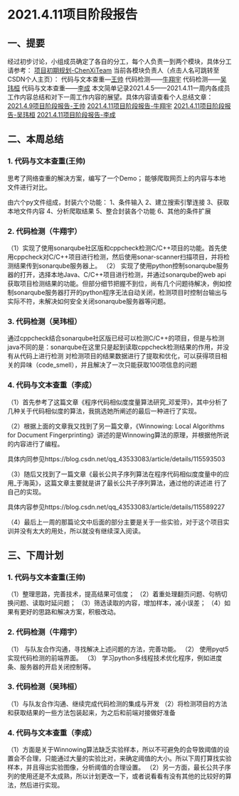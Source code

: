 # 2021.4.11项目阶段报告

## 一、提要

经过初步讨论，小组成员确定了各自的分工，每个人负责一到两个模块，具体分工请参考：
[项目初期规划-ChenXiTeam](https://blog.csdn.net/m0_46817064/article/details/114707478?spm=1001.2014.3001.5501)
当前各模块负责人（点击人名可跳转至CSDN个人主页）：
代码与文本查重—[王帅](https://blog.csdn.net/Mr__666)
代码检测——[牛翔宇](https://blog.csdn.net/jas0nxy?spm=1010.2135.3001.5421)
代码检测——[吴玮桓](https://blog.csdn.net/qq_43958699)
代码与文本查重——[李成](https://blog.csdn.net/qq_43533083)
本文简单记录2021.4.5——2021.4.11一周内各成员工作内容总结和对下一周工作内容的展望。具体内容请查看个人总结文章：
[2021.4.9项目阶段报告-王帅](https://blog.csdn.net/Mr__666/article/details/115531196?spm=1001.2014.3001.5501)
[2021.4.11项目阶段报告-牛翔宇](https://blog.csdn.net/jas0nxy/article/details/115598029)
[2021.4.11项目阶段报告-吴玮桓](https://blog.csdn.net/qq_43958699/article/details/115604549?spm=1001.2014.3001.5501)
[2021.4.11项目阶段报告-李成](https://blog.csdn.net/qq_43533083/article/details/115588302?spm=1001.2014.3001.5501)

## 二、本周总结

### 1.  代码与文本查重(王帅)

思考了网络查重的解决方案，编写了一个Demo；
能够爬取网页上的内容与本地文件进行对比。

由六个py文件组成，封装六个功能：
1、条件输入
2、建立搜索引擎连接
3、获取本地文件内容
4、分析爬取结果
5、整合封装各个功能
6、其他的条件扩展

### 2. 代码检测（牛翔宇）

（1）实现了使用sonarqube社区版和cppcheck检测C/C++项目的功能。首先使用cppcheck对C/C++项目进行检测，然后使用sonar-scanner扫描项目，并将检测结果传到sonarqube服务器上。
（2） 实现了使用python控制sonarqube服务器的打开，选择本地Java、C/C++项目进行检测，并通过sonarqube的web api获取项目检测结果的功能。但部分细节把握不到位，尚有几个问题待解决，例如控制sonarqube服务器打开的python程序无法自动关闭，检测项目时控制台输出与实际不符，未解决如何安全关闭sonarqube服务器等问题。

### 3. 代码检测（吴玮桓）

通过cppcheck结合sonarqube社区版已经可以检测C/C++的项目，但是与检测java不同的是：sonarqube在这里只是起到读取cppcheck检测结果的作用，并没有从代码上进行检测
对检测项目的结果数据进行了提取和优化，可以获得项目相关的异味（code_smell），并且解决了一次只能获取100项信息的问题

### 4. 代码与文本查重（李成）
（1）首先参考了这篇文章《程序代码相似度度量算法研究_邓爱萍》，其中分析了几种关于代码相似度的算法，我挑选她所阐述的最后一种进行了实现。

（2）根据上面的文章我又找到了另一篇文章，《Winnowing: Local Algorithms for Document Fingerprinting》讲述的是Winnowing算法的原理，并根据他所说的内容进行了编程。

  具体内同参见https://blog.csdn.net/qq_43533083/article/details/115593503

（3）随后又找到了一篇文章《最长公共子序列算法在程序代码相似度度量中的应用_于海英》，这篇文章主要就是讲了最长公共子序列算法，通过他的讲述进  行了自己的实现。

  具体内容参见https://blog.csdn.net/qq_43533083/article/details/115589227

（4）最后上一周的那篇论文中后面的部分主要是关于一些实验，对于这个项目实训并没有太大的用处，所以就没有继续深入阅读。


## 三、下周计划

### 1. 代码与文本查重(王帅)

（1）整理思路，完善技术，提高结果可信度；
（2）着重处理翻页问题、句柄切换问题、读取时延问题；
（3）筛选读取的内容，增加样本，减小误差；
（4）如果有更好的思路和解决方案，积极改动。

### 2. 代码检测（牛翔宇）

（1） 与队友合作沟通，寻找解决上述问题的方法，完善功能。
（2） 使用pyqt5实现代码检测的前端界面。
（3） 学习python多线程技术优化程序，例如进度条、服务器的开启关闭控制等。

### 3. 代码检测（吴玮桓）

（1）与队友合作沟通、继续完成代码检测的集成与开发
（2）将检测项目的方法和获取结果的一些方法包装起来，为之后和前端对接做好准备


### 4. 代码与文本查重（李成）

（1）方面是关于Winnowing算法缺乏实验样本，所以不可避免的会导致阈值的设置会不合理，只能通过大量的实验比对，来确定阈值的大小。所以下周打算找实验样本，并且得出实验图像，分析阈值的合理设置。
（2）另一方面，最长公共子序列的使用还是不太成熟，所以计划更改一下，或者说看看有没有其他的比较好的算法，然后进行实现。